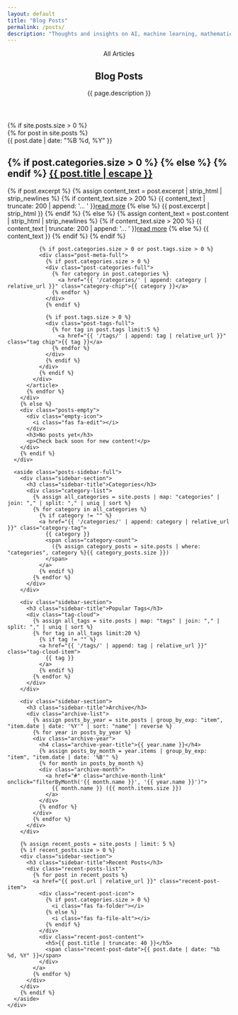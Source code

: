 ```yaml
---
layout: default
title: "Blog Posts"
permalink: /posts/
description: "Thoughts and insights on AI, machine learning, mathematics, and technology from Jeremie Nlandu Mabiala"
---
```


<style>
/* Force disable scroll-snap and ensure page starts at top */
html, body, *, .container {
  scroll-snap-type: none !important;
  scroll-snap-align: none !important;
  scroll-snap-stop: normal !important;
}

/* Ensure page starts at very top */
body {
  scroll-padding-top: 0 !important;
}
</style>

<section class="posts-header-section" id="posts-top">
  <div class="container">
    <header class="page-header">
      <div class="page-eyebrow">All Articles</div>
      <h1 class="page-title">Blog Posts</h1>
      <p class="page-subtitle">
        {{ page.description }}
      </p>
    </header>
  </div>
</section>

<section class="posts-content-section" id="posts-content">
  <div class="container">
    <div class="posts-page-grid">
      <div class="posts-main">
        {% if site.posts.size > 0 %}
        <div class="posts-timeline-full">
          {% for post in site.posts %}
          <article class="post-item-full">
            <div class="post-date-full">{{ post.date | date: "%B %d, %Y" }}</div>
            <div class="post-content-full">
              <h2 class="post-title-full">
                {% if post.categories.size > 0 %}
                  <i class="fas fa-folder post-icon"></i>
                {% else %}
                  <i class="fas fa-file-alt post-icon"></i>
                {% endif %}
                <a href="{{ post.url | relative_url }}">{{ post.title | escape }}</a>
              </h2>
              <div class="post-description-full">
                {% if post.excerpt %}
                  {% assign content_text = post.excerpt | strip_html | strip_newlines %}
                  {% if content_text.size > 200 %}
                    {{ content_text | truncate: 200 | append: '... ' }}<a href="{{ post.url | relative_url }}" class="post-more-link">read more</a>
                  {% else %}
                    {{ post.excerpt | strip_html }}
                  {% endif %}
                {% else %}
                  {% assign content_text = post.content | strip_html | strip_newlines %}
                  {% if content_text.size > 200 %}
                    {{ content_text | truncate: 200 | append: '... ' }}<a href="{{ post.url | relative_url }}" class="post-more-link">read more</a>
                  {% else %}
                    {{ content_text }}
                  {% endif %}
                {% endif %}
              </div>
              
              {% if post.categories.size > 0 or post.tags.size > 0 %}
              <div class="post-meta-full">
                {% if post.categories.size > 0 %}
                <div class="post-categories-full">
                  {% for category in post.categories %}
                    <a href="{{ '/categories/' | append: category | relative_url }}" class="category-chip">{{ category }}</a>
                  {% endfor %}
                </div>
                {% endif %}
                
                {% if post.tags.size > 0 %}
                <div class="post-tags-full">
                  {% for tag in post.tags limit:5 %}
                    <a href="{{ '/tags/' | append: tag | relative_url }}" class="tag chip">{{ tag }}</a>
                  {% endfor %}
                </div>
                {% endif %}
              </div>
              {% endif %}
            </div>
          </article>
          {% endfor %}
        </div>
        {% else %}
        <div class="posts-empty">
          <div class="empty-icon">
            <i class="fas fa-edit"></i>
          </div>
          <h3>No posts yet</h3>
          <p>Check back soon for new content!</p>
        </div>
        {% endif %}
      </div>

      <aside class="posts-sidebar-full">
        <div class="sidebar-section">
          <h3 class="sidebar-title">Categories</h3>
          <div class="category-list">
            {% assign all_categories = site.posts | map: "categories" | join: "," | split: "," | uniq | sort %}
            {% for category in all_categories %}
              {% if category != "" %}
              <a href="{{ '/categories/' | append: category | relative_url }}" class="category-tag">
                {{ category }}
                <span class="category-count">
                  ({% assign category_posts = site.posts | where: "categories", category %}{{ category_posts.size }})
                </span>
              </a>
              {% endif %}
            {% endfor %}
          </div>
        </div>

        <div class="sidebar-section">
          <h3 class="sidebar-title">Popular Tags</h3>
          <div class="tag-cloud">
            {% assign all_tags = site.posts | map: "tags" | join: "," | split: "," | uniq | sort %}
            {% for tag in all_tags limit:20 %}
              {% if tag != "" %}
              <a href="{{ '/tags/' | append: tag | relative_url }}" class="tag-cloud-item">
                {{ tag }}
              </a>
              {% endif %}
            {% endfor %}
          </div>
        </div>

        <div class="sidebar-section">
          <h3 class="sidebar-title">Archive</h3>
          <div class="archive-list">
            {% assign posts_by_year = site.posts | group_by_exp: "item", "item.date | date: '%Y'" | sort: "name" | reverse %}
            {% for year in posts_by_year %}
            <div class="archive-year">
              <h4 class="archive-year-title">{{ year.name }}</h4>
              {% assign posts_by_month = year.items | group_by_exp: "item", "item.date | date: '%B'" %}
              {% for month in posts_by_month %}
              <div class="archive-month">
                <a href="#" class="archive-month-link" onclick="filterByMonth('{{ month.name }}', '{{ year.name }}')">
                  {{ month.name }} ({{ month.items.size }})
                </a>
              </div>
              {% endfor %}
            </div>
            {% endfor %}
          </div>
        </div>

        {% assign recent_posts = site.posts | limit: 5 %}
        {% if recent_posts.size > 0 %}
        <div class="sidebar-section">
          <h3 class="sidebar-title">Recent Posts</h3>
          <div class="recent-posts-list">
            {% for post in recent_posts %}
            <a href="{{ post.url | relative_url }}" class="recent-post-item">
              <div class="recent-post-icon">
                {% if post.categories.size > 0 %}
                  <i class="fas fa-folder"></i>
                {% else %}
                  <i class="fas fa-file-alt"></i>
                {% endif %}
              </div>
              <div class="recent-post-content">
                <h5>{{ post.title | truncate: 40 }}</h5>
                <span class="recent-post-date">{{ post.date | date: "%b %d, %Y" }}</span>
              </div>
            </a>
            {% endfor %}
          </div>
        </div>
        {% endif %}
      </aside>
    </div>
  </div>
</section>

<!-- Dots Navigation for Posts Page -->
<nav class="section-dots" aria-label="Posts Sections">
  <a href="#posts-top" class="dot" aria-label="Top"></a>
  <a href="#posts-content" class="dot" aria-label="Content"></a>
  <a href="#footer" class="dot" aria-label="Footer"></a>
</nav>

<script>
// Intersection observers for dots and animations
const dots = document.querySelectorAll('.section-dots .dot');
const footerEl = document.getElementById('footer') || document.querySelector('.site-footer');
const sections = [
  document.getElementById('posts-top'),
  document.getElementById('posts-content'),
  footerEl
].filter(Boolean);

function setActiveDot(index) {
  dots.forEach((d, i) => d.classList.toggle('active', i === index));
}

function bindDots() {
  dots.forEach((dot, i) => {
    dot.addEventListener('click', (e) => {
      e.preventDefault();
      sections[i]?.scrollIntoView({ behavior: 'smooth', block: 'start' });
    });
  });
}

function observeSections() {
  const headerH = getComputedStyle(document.documentElement).getPropertyValue('--header-h').trim() || '80px';
  const obs = new IntersectionObserver((entries) => {
    entries.forEach(entry => {
      const idx = sections.indexOf(entry.target);
      if (idx >= 0 && entry.isIntersecting) setActiveDot(idx);
    });
  }, { threshold: [0.15, 0.3, 0.5], rootMargin: `-${headerH} 0px 40% 0px` });

  sections.forEach(s => obs.observe(s));

  // Fallback: update active dot on scroll by checking nearest section
  window.addEventListener('scroll', () => {
    const footerIdx = sections.length - 1;
    const doc = document.documentElement;
    const maxScroll = doc.scrollHeight - window.innerHeight;
    const progress = maxScroll > 0 ? (window.scrollY / maxScroll) : 0;
    const atBottom = (window.innerHeight + window.scrollY) >= (doc.scrollHeight - 16);
    
    if (progress >= 0.85 || atBottom) { 
      setActiveDot(footerIdx); 
      return; 
    }

    let closestIdx = 0;
    let minDist = Infinity;
    const scrollMid = window.scrollY + window.innerHeight / 2;
    sections.forEach((s, i) => {
      const rect = s.getBoundingClientRect();
      const center = rect.top + window.scrollY + rect.height / 2;
      const dist = Math.abs(center - scrollMid);
      if (dist < minDist) { 
        minDist = dist; 
        closestIdx = i; 
      }
    });
    setActiveDot(closestIdx);
  }, { passive: true });
}

function animatePostItems() {
  const items = Array.from(document.querySelectorAll('.post-item-full'));
  // Initialize stagger delays
  items.forEach((el, idx) => {
    el.style.setProperty('--slide-delay', `${Math.min(idx * 120, 480)}ms`);
  });

  const io = new IntersectionObserver((entries) => {
    entries.forEach(entry => {
      if (entry.isIntersecting) {
        entry.target.classList.add('in-view');
        io.unobserve(entry.target);
      }
    });
  }, { threshold: 0.15, rootMargin: '0px 0px -10% 0px' });

  items.forEach(el => io.observe(el));
}

// Disable scroll-snap and ensure page starts at top
function disableScrollSnapAndScrollToTop() {
  // Force disable scroll-snap on all possible containers
  document.documentElement.style.scrollSnapType = 'none !important';
  document.body.style.scrollSnapType = 'none !important';
  
  // Find and disable scroll-snap on any containers that might have it
  const containers = document.querySelectorAll('*');
  containers.forEach(el => {
    const computed = window.getComputedStyle(el);
    if (computed.scrollSnapType && computed.scrollSnapType !== 'none') {
      el.style.scrollSnapType = 'none !important';
    }
  });
  
  // Force scroll to absolute top
  window.scrollTo(0, 0);
  document.documentElement.scrollTop = 0;
  document.body.scrollTop = 0;
  
  // Override any CSS that might be setting scroll-snap
  const style = document.createElement('style');
  style.textContent = `
    html, body, * { 
      scroll-snap-type: none !important; 
      scroll-snap-align: none !important;
      scroll-padding-top: 0 !important;
    }
  `;
  document.head.appendChild(style);
}

// Run immediately
disableScrollSnapAndScrollToTop();

document.addEventListener('DOMContentLoaded', () => {
  disableScrollSnapAndScrollToTop();
  bindDots();
  observeSections();
  animatePostItems();
});

// Also run after everything loads
window.addEventListener('load', () => {
  disableScrollSnapAndScrollToTop();
});

// Filter functions
function filterByMonth(month, year) {
  const items = document.querySelectorAll('.post-item-full');
  items.forEach(item => {
    const date = item.querySelector('.post-date-full');
    if (date && date.textContent.includes(month) && date.textContent.includes(year)) {
      item.style.display = 'block';
    } else {
      item.style.display = 'none';
    }
  });
  // Refresh animations for visible items
  items.forEach(item => item.classList.remove('in-view'));
  animatePostItems();
}

function filterByCategory(category) {
  const items = document.querySelectorAll('.post-item-full');
  items.forEach(item => {
    const categories = item.querySelector('.post-categories-full');
    if (categories && categories.textContent.includes(category)) {
      item.style.display = 'block';
    } else {
      item.style.display = 'none';
    }
  });
  items.forEach(item => item.classList.remove('in-view'));
  animatePostItems();
}

// Show all items
function showAll() {
  const items = document.querySelectorAll('.post-item-full');
  items.forEach(item => {
    item.style.display = 'block';
  });
  items.forEach(item => item.classList.remove('in-view'));
  animatePostItems();
}
</script>
